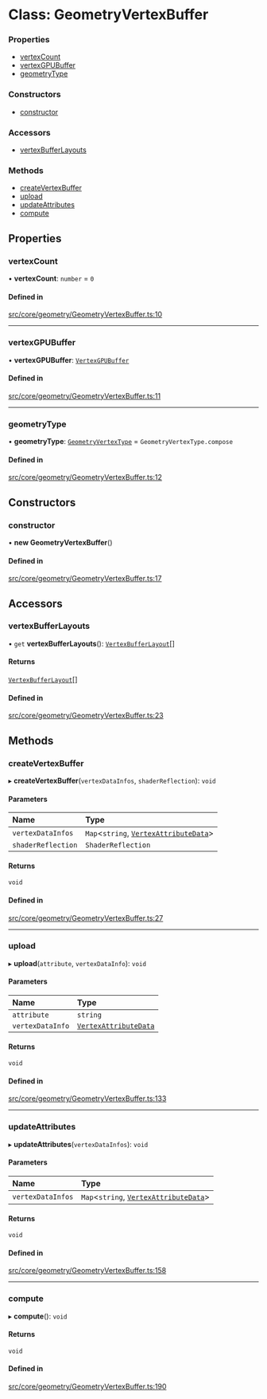 # Class: GeometryVertexBuffer


### Properties

- [vertexCount](GeometryVertexBuffer.md#vertexcount)
- [vertexGPUBuffer](GeometryVertexBuffer.md#vertexgpubuffer)
- [geometryType](GeometryVertexBuffer.md#geometrytype)

### Constructors

- [constructor](GeometryVertexBuffer.md#constructor)

### Accessors

- [vertexBufferLayouts](GeometryVertexBuffer.md#vertexbufferlayouts)

### Methods

- [createVertexBuffer](GeometryVertexBuffer.md#createvertexbuffer)
- [upload](GeometryVertexBuffer.md#upload)
- [updateAttributes](GeometryVertexBuffer.md#updateattributes)
- [compute](GeometryVertexBuffer.md#compute)

## Properties

### vertexCount

• **vertexCount**: `number` = `0`

#### Defined in

[src/core/geometry/GeometryVertexBuffer.ts:10](https://github.com/Orillusion/orillusion/blob/main/src/core/geometry/GeometryVertexBuffer.ts#L10)

___

### vertexGPUBuffer

• **vertexGPUBuffer**: [`VertexGPUBuffer`](VertexGPUBuffer.md)

#### Defined in

[src/core/geometry/GeometryVertexBuffer.ts:11](https://github.com/Orillusion/orillusion/blob/main/src/core/geometry/GeometryVertexBuffer.ts#L11)

___

### geometryType

• **geometryType**: [`GeometryVertexType`](../enums/GeometryVertexType.md) = `GeometryVertexType.compose`

#### Defined in

[src/core/geometry/GeometryVertexBuffer.ts:12](https://github.com/Orillusion/orillusion/blob/main/src/core/geometry/GeometryVertexBuffer.ts#L12)

## Constructors

### constructor

• **new GeometryVertexBuffer**()

#### Defined in

[src/core/geometry/GeometryVertexBuffer.ts:17](https://github.com/Orillusion/orillusion/blob/main/src/core/geometry/GeometryVertexBuffer.ts#L17)

## Accessors

### vertexBufferLayouts

• `get` **vertexBufferLayouts**(): [`VertexBufferLayout`](VertexBufferLayout.md)[]

#### Returns

[`VertexBufferLayout`](VertexBufferLayout.md)[]

#### Defined in

[src/core/geometry/GeometryVertexBuffer.ts:23](https://github.com/Orillusion/orillusion/blob/main/src/core/geometry/GeometryVertexBuffer.ts#L23)

## Methods

### createVertexBuffer

▸ **createVertexBuffer**(`vertexDataInfos`, `shaderReflection`): `void`

#### Parameters

| Name | Type |
| :------ | :------ |
| `vertexDataInfos` | `Map`<`string`, [`VertexAttributeData`](../types/VertexAttributeData.md)\> |
| `shaderReflection` | `ShaderReflection` |

#### Returns

`void`

#### Defined in

[src/core/geometry/GeometryVertexBuffer.ts:27](https://github.com/Orillusion/orillusion/blob/main/src/core/geometry/GeometryVertexBuffer.ts#L27)

___

### upload

▸ **upload**(`attribute`, `vertexDataInfo`): `void`

#### Parameters

| Name | Type |
| :------ | :------ |
| `attribute` | `string` |
| `vertexDataInfo` | [`VertexAttributeData`](../types/VertexAttributeData.md) |

#### Returns

`void`

#### Defined in

[src/core/geometry/GeometryVertexBuffer.ts:133](https://github.com/Orillusion/orillusion/blob/main/src/core/geometry/GeometryVertexBuffer.ts#L133)

___

### updateAttributes

▸ **updateAttributes**(`vertexDataInfos`): `void`

#### Parameters

| Name | Type |
| :------ | :------ |
| `vertexDataInfos` | `Map`<`string`, [`VertexAttributeData`](../types/VertexAttributeData.md)\> |

#### Returns

`void`

#### Defined in

[src/core/geometry/GeometryVertexBuffer.ts:158](https://github.com/Orillusion/orillusion/blob/main/src/core/geometry/GeometryVertexBuffer.ts#L158)

___

### compute

▸ **compute**(): `void`

#### Returns

`void`

#### Defined in

[src/core/geometry/GeometryVertexBuffer.ts:190](https://github.com/Orillusion/orillusion/blob/main/src/core/geometry/GeometryVertexBuffer.ts#L190)
